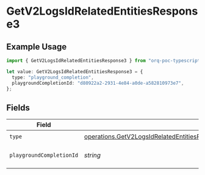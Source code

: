 # GetV2LogsIdRelatedEntitiesResponse3

## Example Usage

```typescript
import { GetV2LogsIdRelatedEntitiesResponse3 } from "orq-poc-typescript-multi-env-version/models/operations";

let value: GetV2LogsIdRelatedEntitiesResponse3 = {
  type: "playground_completion",
  playgroundCompletionId: "d80922a2-2931-4e84-a0de-a582810973e7",
};
```

## Fields

| Field                                                                                                                                                                                  | Type                                                                                                                                                                                   | Required                                                                                                                                                                               | Description                                                                                                                                                                            |
| -------------------------------------------------------------------------------------------------------------------------------------------------------------------------------------- | -------------------------------------------------------------------------------------------------------------------------------------------------------------------------------------- | -------------------------------------------------------------------------------------------------------------------------------------------------------------------------------------- | -------------------------------------------------------------------------------------------------------------------------------------------------------------------------------------- |
| `type`                                                                                                                                                                                 | [operations.GetV2LogsIdRelatedEntitiesResponse200ApplicationJSONResponseBody33Type](../../models/operations/getv2logsidrelatedentitiesresponse200applicationjsonresponsebody33type.md) | :heavy_check_mark:                                                                                                                                                                     | N/A                                                                                                                                                                                    |
| `playgroundCompletionId`                                                                                                                                                               | *string*                                                                                                                                                                               | :heavy_check_mark:                                                                                                                                                                     | The id of the resource                                                                                                                                                                 |